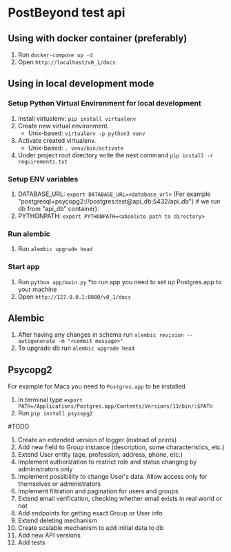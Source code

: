 # PostBeyond test api

## Using with docker container (preferably)
1. Run `docker-compose up -d`
2. Open `http://localhost/v0_1/docs`


## Using in local development mode
### Setup Python Virtual Environment for local development
1. Install virtualenv: `pip install virtualenv`
2. Create new virtual environment.
    * Unix-based: `virtualenv -p python3 venv`
3. Activate created virtualenv.
    * Unix-based: `. venv/bin/activate`
4. Under project root directory write the next command `pip install -r requirements.txt`
### Setup ENV variables
1. DATABASE_URL: `export DATABASE_URL=<database_url>`
 (For example "postgresql+psycopg2://postgres:test@api_db:5432/api_db") if we run db from "api_db" container).
2. PYTHONPATH: `export PYTHONPATH=<absolute path to directory>`
### Run alembic
1. Run `alembic upgrade head`
### Start app
1. Run `python app/main.py` *to run app you need to set up Postgres.app to your machine
2. Open `http://127.0.0.1:8080/v0_1/docs`

## Alembic
1. After having any changes in schema run `alembic revision --autogenerate -m "<commit message>"`
2. To upgrade db run `alembic upgrade head`

## Psycopg2
For example for Macs you need to `Postgres.app` to be installed
1. In terminal type `export PATH=/Applications/Postgres.app/Contents/Versions/13/bin/:$PATH`
2. Run `pip install psycopg2`


#TODO
1. Create an extended version of logger (instead of prints)
2. Add new field to Group instance (description, some characteristics, etc.)
3. Extend User entity (age, profession, address, phone, etc.)
4. Implement authorization to restrict role and status changing by administrators only
5. Implement possibility to change User's data. Allow access only for themselves or administrators
6. Implement filtration and pagination for users and groups
7. Extend email verification, checking whether email exists in real world or not
8. Add endpoints for getting exact Group or User info
9. Extend deleting mechanism
10. Create scalable mechanism to add initial data to db
11. Add new API versions
12. Add tests





  
